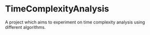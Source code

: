 # TimeComplexityAnalysis
A project which aims to experiment on time complexity analysis using different algorithms.
